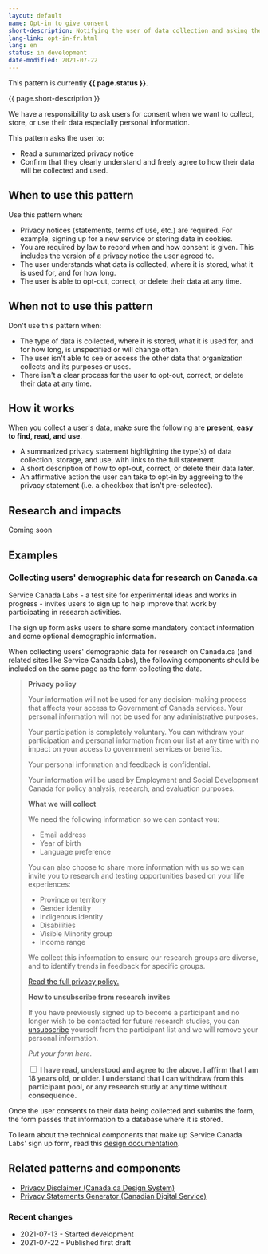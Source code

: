 ```yaml
---
layout: default
name: Opt-in to give consent
short-description: Notifying the user of data collection and asking them to consent to it.
lang-link: opt-in-fr.html
lang: en
status: in development
date-modified: 2021-07-22
---
```


<section class="alert alert-info">
    <p>This pattern is currently <strong>{{ page.status }}</strong>.</p>
</section>

{{ page.short-description }}

We have a responsibility to ask users for consent when we want to collect, store, or use their data especially personal information.

This pattern asks the user to:

* Read a summarized privacy notice
* Confirm that they clearly understand and freely agree to how their data will be collected and used.

## When to use this pattern

Use this pattern when:

* Privacy notices (statements, terms of use, etc.) are required. For example, signing up for a new service or storing data in cookies.
* You are required by law to record when and how consent is given. This includes the version of a privacy notice the user agreed to.
* The user understands what data is collected, where it is stored, what it is used for, and for how long.
* The user is able to opt-out, correct, or delete their data at any time.

## When not to use this pattern

Don't use this pattern when:

* The type of data is collected, where it is stored, what it is used for, and for how long, is unspecified or will change often.
* The user isn't able to see or access the other data that organization collects and its purposes or uses.
* There isn't a clear process for the user to opt-out, correct, or delete their data at any time.

## How it works

When you collect a user's data, make sure the following are **present, easy to find, read, and use**.

* A summarized privacy statement highlighting the type(s) of data collection, storage, and use, with links to the full statement.
* A short description of how to opt-out, correct, or delete their data later.
* An affirmative action the user can take to opt-in by aggreeing to the privacy statement (i.e. a checkbox that isn't pre-selected).

## Research and impacts

Coming soon

## Examples

### Collecting users' demographic data for research on Canada.ca

<!-- IMPORTANT - Add links to SCL and sign up once live! -->

Service Canada Labs - a test site for experimental ideas and works in progress - invites users to sign up to help improve that work by participating in research activities.

The sign up form asks users to share some mandatory contact information and some optional demographic information.

When collecting users' demographic data for research on Canada.ca (and related sites like Service Canada Labs), the following components should be included on the same page as the form collecting the data.

> **Privacy policy**
>
> Your information will not be used for any decision-making process that affects your access to Government of Canada services.
> Your personal information will not be used for any administrative purposes.
>
> Your participation is completely voluntary.
> You can withdraw your participation and personal information from our list at any time with no impact on your access to government services or benefits.
>
> Your personal information and feedback is confidential.
>
> Your information will be used by Employment and Social Development Canada for policy analysis, research, and evaluation purposes.
>
> **What we will collect**
>
> We need the following information so we can contact you:
>
> * Email address
> * Year of birth
> * Language preference
>
> You can also choose to share more information with us so we can invite you to research and testing opportunities based on your life experiences:
>
> * Province or territory
> * Gender identity
> * Indigenous identity
> * Disabilities
> * Visible Minority group
> * Income range
>
> We collect this information to ensure our research groups are diverse, and to identify trends in feedback for specific groups.
>
> [Read the full privacy policy.](https://www.canada.ca/en/transparency/privacy.html)
>
> **How to unsubscribe from research invites**
>
> If you have previously signed up to become a participant and no longer wish to be contacted for future research studies, you can [unsubscribe](#unsubscribe) yourself from the participant list and we will remove your personal information.
>
> _Put your form here._
>
> <div class="checkbox">
> <input type="checkbox" id="consent" name="consent" value="consent">
> <label for="consent" class="required"><strong>I have read, understood and agree to the above. I affirm that I am 18 years old, or older. I understand that I can withdraw from this participant pool, or any research study at any time without consequence.</strong></label>
> </div>

Once the user consents to their data being collected and submits the form, the form passes that information to a database where it is stored.

To learn about the technical components that make up Service Canada Labs' sign up form, read this [design documentation](https://github.com/DTS-STN/Alpha-Site/wiki/Design-Doc-004-Screener-Intake-Process).

## Related patterns and components

* [Privacy Disclaimer (Canada.ca Design System)](https://design.canada.ca/common-design-patterns/privacy-disclaimer.html)
* [Privacy Statements Generator (Canadian Digital Service)](https://privacy-statements.cds.alpha.canada.ca/en/)

### Recent changes

* 2021-07-13 - Started development
* 2021-07-22 - Published first draft
